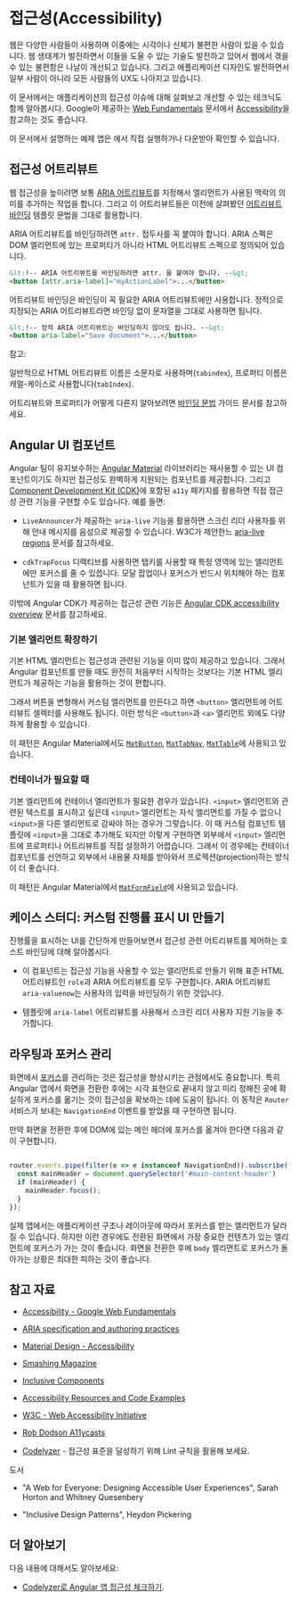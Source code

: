 <!--
# Accessibility in Angular
-->
# 접근성(Accessibility)

<!--
The web is used by a wide variety of people, including those who have visual or motor impairments.
A variety of assistive technologies are available that make it much easier for these groups to
interact with web-based software applications.
In addition, designing an application to be more accessible generally improves the user experience for all users.

For an in-depth introduction to issues and techniques for designing accessible applications, see the [Accessibility](https://developers.google.com/web/fundamentals/accessibility/#what_is_accessibility) section of the Google's [Web Fundamentals](https://developers.google.com/web/fundamentals/).

This page discusses best practices for designing Angular applications that
work well for all users, including those who rely on assistive technologies.

<div class="alert is-helpful">

  For the sample app that this page describes, see the <live-example></live-example>.

</div>
-->
웹은 다양한 사람들이 사용하며 이중에는 시각이나 신체가 불편한 사람이 있을 수 있습니다.
웹 생태계가 발전하면서 이들을 도울 수 있는 기술도 발전하고 있어서 웹에서 겪을 수 있는 불편함은 나날이 개선되고 있습니다.
그리고 애플리케이션 디자인도 발전하면서 일부 사람이 아니라 모든 사람들의 UX도 나아지고 있습니다.

이 문서에서는 애플리케이션의 접근성 이슈에 대해 살펴보고 개선할 수 있는 테크닉도 함께 알아봅시다. Google이 제공하는 [Web Fundamentals](https://developers.google.com/web/fundamentals/) 문서에서 [Accessibility](https://developers.google.com/web/fundamentals/accessibility/#what_is_accessibility)을 참고하는 것도 좋습니다.

<div class="alert is-helpful">

이 문서에서 설명하는 예제 앱은 <live-example></live-example>에서 직접 실행하거나 다운받아 확인할 수 있습니다.

</div>


<!--
## Accessibility attributes
-->
## 접근성 어트리뷰트

<!--
Building accessible web experience often involves setting [ARIA attributes](https://developers.google.com/web/fundamentals/accessibility/semantics-aria)
to provide semantic meaning where it might otherwise be missing.
Use [attribute binding](guide/attribute-binding) template syntax to control the values of accessibility-related attributes.

When binding to ARIA attributes in Angular, you must use the `attr.` prefix, as the ARIA
specification depends specifically on HTML attributes rather than properties of DOM elements.

```html
<!- Use attr. when binding to an ARIA attribute ->
<button [attr.aria-label]="myActionLabel">...</button>
```

Note that this syntax is only necessary for attribute _bindings_.
Static ARIA attributes require no extra syntax.

```html
&lt;!-- Static ARIA attributes require no extra syntax --&gt;
<button aria-label="Save document">...</button>
```

NOTE:
-->
웹 접근성을 높이려면 보통 [ARIA 어트리뷰트](https://developers.google.com/web/fundamentals/accessibility/semantics-aria)를 지정해서 엘리먼트가 사용된 맥락의 의미를 추가하는 작업을 합니다.
그리고 이 어트리뷰트들은 이전에 살펴봤던 [어트리뷰트 바인딩](guide/attribute-binding) 템플릿 문법을 그대로 활용합니다.

ARIA 어트리뷰트를 바인딩하려면 `attr.` 접두사를 꼭 붙여야 합니다.
ARIA 스펙은 DOM 엘리먼트에 있는 프로퍼티가 아니라 HTML 어트리뷰트 스펙으로 정의되어 있습니다.

```html
&lt;!-- ARIA 어트리뷰트를 바인딩하려면 attr. 을 붙여야 합니다. --&gt;
<button [attr.aria-label]="myActionLabel">...</button>
```

어트리뷰트 바인딩은 바인딩이 꼭 필요한 ARIA 어트리뷰트에만 사용합니다.
정적으로 지정되는 ARIA 어트리뷰트라면 바인딩 없이 문자열을 그대로 사용하면 됩니다.


```html
&lt;!-- 정적 ARIA 어트리뷰트는 바인딩하지 않아도 됩니다. --&gt;
<button aria-label="Save document">...</button>
```

참고:

<div class="alert is-helpful">

   <!--
   By convention, HTML attributes use lowercase names (`tabindex`), while properties use camelCase names (`tabIndex`).

   See the [Binding syntax](guide/binding-syntax#html-attribute-vs-dom-property) guide for more background on the difference between attributes and properties.
   -->
   일반적으로 HTML 어트리뷰트 이름은 소문자로 사용하며(`tabindex`), 프로퍼티 이름은 캐멀-케이스로 사용합니다(`tabIndex`).

   어트리뷰트와 프로퍼티가 어떻게 다른지 알아보려면 [바인딩 문법](guide/binding-syntax#html-attribute-vs-dom-property) 가이드 문서를 참고하세요.

</div>


<!--
## Angular UI components
-->
## Angular UI 컴포넌트

<!--
The [Angular Material](https://material.angular.io/) library, which is maintained by the Angular team, is a suite of reusable UI components that aims to be fully accessible.
The [Component Development Kit (CDK)](https://material.angular.io/cdk/categories) includes the `a11y` package that provides tools to support various areas of accessibility.
For example:

* `LiveAnnouncer` is used to announce messages for screen-reader users using an `aria-live` region. See the W3C documentation for more information on [aria-live regions](https://www.w3.org/WAI/PF/aria-1.1/states_and_properties#aria-live).

* The `cdkTrapFocus` directive traps Tab-key focus within an element. Use it to create accessible experience for components like modal dialogs, where focus must be constrained.

For full details of these and other tools, see the [Angular CDK accessibility overview](https://material.angular.io/cdk/a11y/overview).
-->
Angular 팀이 유지보수하는 [Angular Material](https://material.angular.io/) 라이브러리는 재사용할 수 있는 UI 컴포넌트이기도 하지만 접근성도 완벽하게 지원되는 컴포넌트를 제공합니다.
그리고 [Component Development Kit (CDK)](https://material.angular.io/cdk/categories)에 포함된 `a11y` 패키지를 활용하면 직접 접근성 관련 기능을 구현할 수도 있습니다.
예를 들면:

* `LiveAnnouncer`가 제공하는 `aria-live` 기능을 활용하면 스크린 리더 사용자를 위해 안내 메시지를 음성으로 제공할 수 있습니다. W3C가 제안한느 [aria-live regions](https://www.w3.org/WAI/PF/aria-1.1/states_and_properties#aria-live) 문서를 참고하세요.

* `cdkTrapFocus` 디렉티브를 사용하면 탭키를 사용할 때 특정 영역에 있는 엘리먼트에만 포커스를 줄 수 있씁니다. 모달 팝업이나 포커스가 반드시 위치해야 하는 컴포넌트가 있을 때 활용하면 됩니다.

이밖에 Angular CDK가 제공하는 접근성 관련 기능은 [Angular CDK accessibility overview](https://material.angular.io/cdk/a11y/overview) 문서를 참고하세요.


<!--
### Augmenting native elements
-->
### 기본 엘리먼트 확장하기

<!--
Native HTML elements capture a number of standard interaction patterns that are important to accessibility.
When authoring Angular components, you should re-use these native elements directly when possible, rather than re-implementing well-supported behaviors.

For example, instead of creating a custom element for a new variety of button, you can create a component that uses an attribute selector with a native `<button>` element.
This most commonly applies to `<button>` and `<a>`, but can be used with many other types of element.

You can see examples of this pattern in Angular Material: [`MatButton`](https://github.com/angular/components/blob/50d3f29b6dc717b512dbd0234ce76f4ab7e9762a/src/material/button/button.ts#L67-L69), [`MatTabNav`](https://github.com/angular/components/blob/50d3f29b6dc717b512dbd0234ce76f4ab7e9762a/src/material/tabs/tab-nav-bar/tab-nav-bar.ts#L139), [`MatTable`](https://github.com/angular/components/blob/50d3f29b6dc717b512dbd0234ce76f4ab7e9762a/src/material/table/table.ts#L22).
-->
기본 HTML 엘리먼트는 접근성과 관련된 기능을 이미 많이 제공하고 있습니다.
그래서 Angular 컴포넌트를 만들 때도 완전히 처음부터 시작하는 것보다는 기본 HTML 엘리먼트가 제공하는 기능을 활용하는 것이 편합니다.

그래서 버튼을 변형해서 커스텀 엘리먼트를 만든다고 하면 `<button>` 엘리먼트에 어트리뷰트 셀렉터를 사용해도 됩니다.
이런 방식은 `<button>`과 `<a>` 엘리먼트 외에도 다양하게 활용할 수 있습니다.

이 패턴은 Angular Material에서도 [`MatButton`](https://github.com/angular/components/blob/master/src/material/button/button.ts#L66-L68), [`MatTabNav`](https://github.com/angular/components/blob/master/src/material/tabs/tab-nav-bar/tab-nav-bar.ts#L67), [`MatTable`](https://github.com/angular/components/blob/master/src/material/table/table.ts#L17)에 사용되고 있습니다.


<!--
### Using containers for native elements
-->
### 컨테이너가 필요할 때

<!--
Sometimes using the appropriate native element requires a container element.
For example, the native `<input>` element cannot have children, so any custom text entry components need
to wrap an `<input>` with additional elements.
While you might just include the `<input>` in your custom component's template,
this makes it impossible for users of the component to set arbitrary properties and attributes to the input element.
Instead, you can create a container component that uses content projection to include the native control in the
component's API.

You can see [`MatFormField`](https://material.angular.io/components/form-field/overview) as an example of this pattern.
-->
기본 엘리먼트에 컨테이너 엘리먼트가 필요한 경우가 있습니다.
`<input>` 엘리먼트와 관련된 텍스트를 표시하고 싶은데 `<input>` 엘리먼트는 자식 엘리먼트를 가질 수 없으니 `<input>`을 다른 엘리먼트로 감싸야 하는 경우가 그렇습니다.
이 때 커스텀 컴포넌트 템플릿에 `<input>`을 그대로 추가해도 되지만 이렇게 구현하면 외부에서 `<input>` 엘리먼트에 프로퍼티나 어트리뷰트를 직접 설정하기 어렵습니다.
그래서 이 경우에는 컨테이너 컴포넌트를 선언하고 외부에서 내용물 자체를 받아와서 프로젝션(projection)하는 방식이 더 좋습니다.

이 패턴은 Angular Material에서 [`MatFormField`](https://material.angular.io/components/form-field/overview)에 사용되고 있습니다.


<!--
## Case study: Building a custom progress bar
-->
## 케이스 스터디: 커스텀 진행률 표시 UI 만들기

<!--
The following example shows how to make a simple progress bar accessible by using host binding to control accessibility-related attributes.

* The component defines an accessibility-enabled element with both the standard HTML attribute `role`, and ARIA attributes. The ARIA attribute `aria-valuenow` is bound to the user's input.

   <code-example path="accessibility/src/app/progress-bar.component.ts" header="src/app/progress-bar.component.ts" region="progressbar-component"></code-example>


* In the template, the `aria-label` attribute ensures that the control is accessible to screen readers.

   <code-example path="accessibility/src/app/app.component.html" header="src/app/app.component.html" region="template"></code-example>


-->
진행률을 표시하는 UI를 간단하게 만들어보면서 접근성 관련 어트리뷰트를 제어하는 호스트 바인딩에 대해 알아봅시다.

* 이 컴포넌트는 접근성 기능을 사용할 수 있는 엘리먼트로 만들기 위해 표준 HTML 어트리뷰트인 `role`과 ARIA 어트리뷰트를 모두 구현합니다. ARIA 어트리뷰트 `aria-valuenow`는 사용자의 입력을 바인딩하기 위한 것입니다.

   <code-example path="accessibility/src/app/progress-bar.component.ts" header="src/app/progress-bar.component.ts" region="progressbar-component"></code-example>

* 템플릿에 `aria-label` 어트리뷰트를 사용해서 스크린 리더 사용자 지원 기능을 추가합니다.

   <code-example path="accessibility/src/app/app.component.html" header="src/app/app.component.html" region="template"></code-example>


<!--
## Routing and focus management
-->
## 라우팅과 포커스 관리

<!--
Tracking and controlling [focus](https://developers.google.com/web/fundamentals/accessibility/focus/) in a UI is an important consideration in designing for accessibility.
When using Angular routing, you should decide where page focus goes upon navigation.

To avoid relying solely on visual cues, you need to make sure your routing code updates focus after page navigation.
Use the `NavigationEnd` event from the `Router` service to know when to update
focus.

The following example shows how to find and focus the main content header in the DOM after navigation.

```ts

router.events.pipe(filter(e => e instanceof NavigationEnd)).subscribe(() => {
  const mainHeader = document.querySelector('#main-content-header')
  if (mainHeader) {
    mainHeader.focus();
  }
});

```
In a real application, the element that receives focus will depend on your specific
application structure and layout.
The focused element should put users in a position to immediately move into the main content that has just been routed into view.
You should avoid situations where focus returns to the `body` element after a route change.
-->
화면에서 [포커스](https://developers.google.com/web/fundamentals/accessibility/focus/)를 관리하는 것은 접근성을 향상시키는 관점에서도 중요합니다.
특히 Angular 앱에서 화면을 전환한 후에는 시각 표현으로 끝내지 않고 미리 정해진 곳에 확실하게 포커스를 옮기는 것이 접근성을 확보하는 데에 도움이 됩니다.
이 동작은 `Router` 서비스가 보내는 `NavigationEnd` 이벤트를 받았을 때 구현하면 됩니다.

만약 화면을 전환한 후에 DOM에 있는 메인 헤더에 포커스를 옮겨야 한다면 다음과 같이 구현합니다.

```ts

router.events.pipe(filter(e => e instanceof NavigationEnd)).subscribe(() => {
  const mainHeader = document.querySelector('#main-content-header')
  if (mainHeader) {
    mainHeader.focus();
  }
});

```

실제 앱에서는 애플리케이션 구조나 레이아웃에 따라서 포커스를 받는 엘리먼트가 달라질 수 있습니다.
하지만 이런 경우에도 전환된 화면에서 가장 중요한 컨텐츠가 있는 엘리먼트에 포커스가 가는 것이 좋습니다.
화면을 전환한 후에 `body` 엘리먼트로 포커스가 돌아가는 상황은 최대한 피하는 것이 좋습니다.


<!--
## Additional resources
-->
## 참고 자료

* [Accessibility - Google Web Fundamentals](https://developers.google.com/web/fundamentals/accessibility)

* [ARIA specification and authoring practices](https://www.w3.org/TR/wai-aria/)

* [Material Design - Accessibility](https://material.io/design/usability/accessibility.html)

* [Smashing Magazine](https://www.smashingmagazine.com/search/?q=accessibility)

* [Inclusive Components](https://inclusive-components.design/)

* [Accessibility Resources and Code Examples](https://dequeuniversity.com/resources/)

* [W3C - Web Accessibility Initiative](https://www.w3.org/WAI/people-use-web/)

* [Rob Dodson A11ycasts](https://www.youtube.com/watch?v=HtTyRajRuyY)

<!--
* [Codelyzer](http://codelyzer.com/rules/) provides linting rules that can help you make sure your code meets accessibility standards.
-->
* [Codelyzer](http://codelyzer.com/rules/) - 접근성 표준을 달성하기 위해 Lint 규칙을 활용해 보세요.

<!--
Books
-->
도서

* "A Web for Everyone: Designing Accessible User Experiences", Sarah Horton and Whitney Quesenbery

* "Inclusive Design Patterns", Heydon Pickering

<!--
## More on accessibility
-->
## 더 알아보기

<!--
You may also be interested in the following:
* [Audit your Angular app's accessibility with codelyzer](https://web.dev/accessible-angular-with-codelyzer/).
-->
다음 내용에 대해서도 알아보세요:

* [Codelyzer로 Angular 앱 접근성 체크하기](https://web.dev/accessible-angular-with-codelyzer/).
